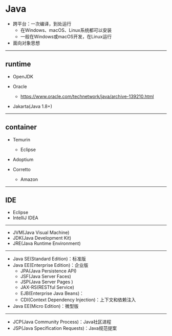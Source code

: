 # Java


- 跨平台：一次编译，到处运行
    - 在Windows、macOS、Linux系统都可以安装
    - 一般在Windows或macOS开发，在Linux运行
- 面向对象思想




---
## runtime


- OpenJDK

- Oracle
    - https://www.oracle.com/technetwork/java/archive-139210.html


- Jakarta(Java 1.8+)



---

## container

- Temurin
    - Eclipse

- Adoptium

- Corretto
    - Amazon



---
## IDE

- Eclipse
- IntelliJ IDEA



---


- JVM(Java Visual Machine)
- JDK(Java Development Kit)
- JRE(Java Runtime Environment)

---

- Java SE(Standard Edition)：标准版
- Java EE(Enterprise Edition)：企业版
    - JPA(Java Persistence API)
    - JSF(Java Server Faces)
    - JSP(Java Server Pages )
    - JAX-RS(RESTful Service)
    - EJB(Enterprise Java Beans)：
    - CDI(Context Dependency Injection)：上下文和依赖注入
- Java EE(Micro Edition)：微型版

---

- JCP(Java Community Process)：Java社区进程
- JSP(Java Specification Requests)：Java规范提案




